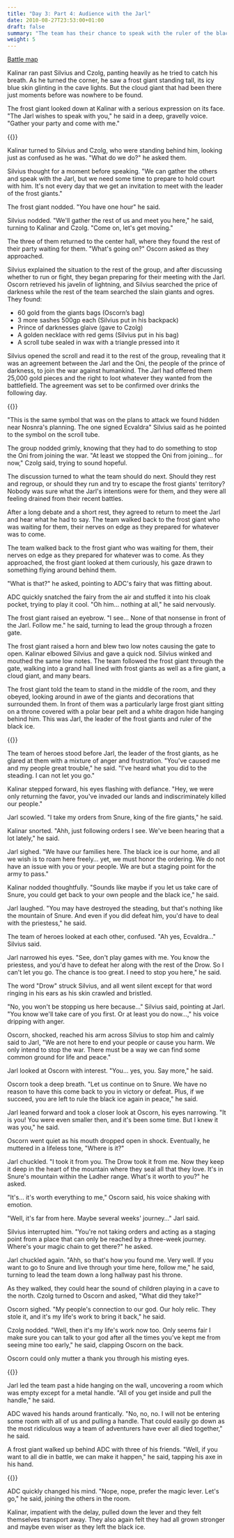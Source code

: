 ```yaml
---
title: "Day 3: Part 4: Audience with the Jarl"
date: 2010-08-27T23:53:00+01:00
draft: false
summary: "The team has their chance to speak with the ruler of the black ice"
weight: 5
---
```


<a href="/img/Roll20-MeetingJargle-2022-12-15_21-37-01.png" data-lightbox="image-1" data-title="The team followed the frost giant through the gate, walking into a grand hall lined with frost giants as well as a fire giant, a cloud giant, and many bears.">Battle map</a>
    

Kalinar ran past Silvius and Czolg, panting heavily as he tried to catch his breath. As he turned the corner, he saw a frost giant standing tall, its icy blue skin glinting in the cave lights. But the cloud giant that had been there just moments before was nowhere to be found.

The frost giant looked down at Kalinar with a serious expression on its face. "The Jarl wishes to speak with you," he said in a deep, gravelly voice. "Gather your party and come with me."

{{<imageToClickGlobal imgPosition = "left" imagePath = "/img/DALL·E 2022-12-22 08.26.34 - An old warrior giant wrinkled and mean with frost beard angrily swinging  a huge axe over his head in a dark background.png" Capition = "The frost giant looked down at Kalinar with a serious expression on its face. “The Jarl wishes to speak with you,” he said in a deep, gravelly voice. “Gather your party and come with me.”"  width = "60%" >}}


Kalinar turned to Silvius and Czolg, who were standing behind him, looking just as confused as he was. "What do we do?" he asked them.

Silvius thought for a moment before speaking. "We can gather the others and speak with the Jarl, but we need some time to prepare to hold court with him. It's not every day that we get an invitation to meet with the leader of the frost giants."

The frost giant nodded. "You have one hour" he said.

Silvius nodded. "We'll gather the rest of us and meet you here," he said, turning to Kalinar and Czolg. "Come on, let's get moving."

The three of them returned to the center hall, where they found the rest of their party waiting for them. "What's going on?" Oscorn asked as they approached.

Silvius explained the situation to the rest of the group, and after discussing whether to run or fight, they began preparing for their meeting with the Jarl. Oscorn retrieved his javelin of lightning, and Silvius searched the price of darkness while the rest of the team searched the slain giants and ogres. They found:

- 60 gold from the giants bags (Oscorn’s bag)
- 3 more sashes 500gp each (Silvius put in his backpack)
- Prince of darknesses glaive (gave to Czolg)
- A golden necklace with red gems (Silvius put in his bag)
- A scroll tube sealed in wax with a triangle pressed into it

Silvius opened the scroll and read it to the rest of the group, revealing that it was an agreement between the Jarl and the Oni, the people of the prince of darkness, to join the war against humankind. The Jarl had offered them 25,000 gold pieces and the right to loot whatever they wanted from the battlefield. The agreement was set to be confirmed over drinks the following day.

{{<imageToClickGlobal imgPosition = "right" imagePath = "/img/DALL·E 2022-12-22 08.34.54 - From behind A handsome young silver haired elf reads a medieval scroll fantasy realistic standing in a dungeon with cold misty darkness.png" Capition = "Silvius opened the scroll and read it to the rest of the group, revealing that it was an agreement between the Jarl and the Oni, the people of the prince of darkness, to join the war against humankind"  width = "60%" >}}

"This is the same symbol that was on the plans to attack we found hidden near Nosnra's planning. The one signed Ecvaldra" Silvius said as he pointed to the symbol on the scroll tube. 

The group nodded grimly, knowing that they had to do something to stop the Oni from joining the war. "At least we stopped the Oni from joining… for now," Czolg said, trying to sound hopeful.

The discussion turned to what the team should do next. Should they rest and regroup, or should they run and try to escape the frost giants' territory? Nobody was sure what the Jarl's intentions were for them, and they were all feeling drained from their recent battles.

After a long debate and a short rest, they agreed to return to meet the Jarl and hear what he had to say. The team walked back to the frost giant who was waiting for them, their nerves on edge as they prepared for whatever was to come.

The team walked back to the frost giant who was waiting for them, their nerves on edge as they prepared for whatever was to come. As they approached, the frost giant looked at them curiously, his gaze drawn to something flying around behind them.

"What is that?" he asked, pointing to ADC's fairy that was flitting about.

ADC quickly snatched the fairy from the air and stuffed it into his cloak pocket, trying to play it cool. "Oh him… nothing at all," he said nervously.

The frost giant raised an eyebrow. "I see... None of that nonsense in front of the Jarl. Follow me." he said, turning to lead the group through a frozen gate.

The frost giant raised a horn and blew two low notes causing the gate to open. Kalinar elbowed Silvius and gave a quick nod. Silvius winked and mouthed the same low notes. The team followed the frost giant through the gate, walking into a grand hall lined with frost giants as well as a fire giant, a cloud giant, and many bears.

The frost giant told the team to stand in the middle of the room, and they obeyed, looking around in awe of the giants and decorations that surrounded them. In front of them was a particularly large frost giant sitting on a throne covered with a polar bear pelt and a white dragon hide hanging behind him. This was Jarl, the leader of the frost giants and ruler of the black ice.

{{<imageToClickGlobal imgPosition = "left" imagePath = "/img/DALL·E 2022-12-22 08.26.04.png" Capition = "In front of them was a particularly large frost giant sitting on a throne covered with a polar bear pelt and a white dragon hide hanging behind him. This was Jarl, the leader of the frost giants and ruler of the black ice."  width = "60%" >}}


The team of heroes stood before Jarl, the leader of the frost giants, as he glared at them with a mixture of anger and frustration. "You've caused me and my people great trouble," he said. "I've heard what you did to the steading. I can not let you go."

Kalinar stepped forward, his eyes flashing with defiance. "Hey, we were only returning the favor, you've invaded our lands and indiscriminately killed our people."

Jarl scowled. "I take my orders from Snure, king of the fire giants," he said.

Kalinar snorted. "Ahh, just following orders I see. We've been hearing that a lot lately," he said.

Jarl sighed. "We have our families here. The black ice is our home, and all we wish is to roam here freely… yet, we must honor the ordering. We do not have an issue with you or your people. We are but a staging point for the army to pass."

Kalinar nodded thoughtfully. "Sounds like maybe if you let us take care of Snure, you could get back to your own people and the black ice," he said.

Jarl laughed. "You may have destroyed the steading, but that's nothing like the mountain of Snure. And even if you did defeat him, you'd have to deal with the priestess," he said.

The team of heroes looked at each other, confused. "Ah yes, Ecvaldra…" Silvius said.

Jarl narrowed his eyes. "See, don't play games with me. You know the priestess, and you'd have to defeat her along with the rest of the Drow. So I can't let you go. The chance is too great. I need to stop you here," he said.

The word "Drow" struck Silvius, and all went silent except for that word ringing in his ears as his skin crawled and bristled.

"No, you won't be stopping us here because..." Silvius said, pointing at Jarl. "You know we'll take care of you first. Or at least you do now…," his voice dripping with anger.

Oscorn, shocked, reached his arm across Silvius to stop him and calmly said to Jarl, "We are not here to end your people or cause you harm. We only intend to stop the war. There must be a way we can find some common ground for life and peace."

Jarl looked at Oscorn with interest. "You… yes, you. Say more," he said.

Oscorn took a deep breath. "Let us continue on to Snure. We have no reason to have this come back to you in victory or defeat. Plus, if we succeed, you are left to rule the black ice again in peace," he said.

Jarl leaned forward and took a closer look at Oscorn, his eyes narrowing. "It is you! You were even smaller then, and it's been some time. But I knew it was you," he said.

Oscorn went quiet as his mouth dropped open in shock. Eventually, he muttered in a lifeless tone, "Where is it?"

Jarl chuckled. "I took it from you. The Drow took it from me. Now they keep it deep in the heart of the mountain where they seal all that they love. It's in Snure's mountain within the Ladher range. What's it worth to you?" he asked.

"It's… it's worth everything to me," Oscorn said, his voice shaking with emotion.

"Well, it's far from here. Maybe several weeks' journey…" Jarl said.

Silvius interrupted him. "You're not taking orders and acting as a staging point from a place that can only be reached by a three-week journey. Where's your magic chain to get there?" he asked.

Jarl chuckled again. "Ahh, so that's how you found me. Very well. If you want to go to Snure and live through your time here, follow me," he said, turning to lead the team down a long hallway past his throne.

As they walked, they could hear the sound of children playing in a cave to the north. Czolg turned to Oscorn and asked, "What did they take?"

Oscorn sighed. "My people's connection to our god. Our holy relic. They stole it, and it's my life's work to bring it back," he said.

Czolg nodded. "Well, then it's my life's work now too. Only seems fair I make sure you can talk to your god after all the times you've kept me from seeing mine too early," he said, clapping Oscorn on the back.

Oscorn could only mutter a thank you through his misting eyes.


{{<imageToClickGlobal imgPosition = "right"  imagePath = "/img/DALL·E 2022-12-22 08.25.18 - a medieval dungeon with a large mechanical switch stuck the wall .png" Capition = "Jarl led the team past a hide hanging on the wall, uncovering a room which was empty except for a metal handle. 'All of you get inside and pull the handle' he said."  width = "60%" >}}

Jarl led the team past a hide hanging on the wall, uncovering a room which was empty except for a metal handle. "All of you get inside and pull the handle," he said.

ADC waved his hands around frantically. "No, no, no. I will not be entering some room with all of us and pulling a handle. That could easily go down as the most ridiculous way a team of adventurers have ever all died together," he said.

A frost giant walked up behind ADC with three of his friends. "Well, if you want to all die in battle, we can make it happen," he said, tapping his axe in his hand.

{{<imageToClickGlobal imgPosition = "left"  imagePath = "/img/Jarle Reading 2022-12-15_22-08-10.png" Capition = "ADC waved his hands around frantically. 'No, no, no. I will not be entering some room with all of us and pulling a handle. That could easily go down as the most ridiculous way a team of adventurers have ever all died together' he said."  width = "60%" >}}

ADC quickly changed his mind. "Nope, nope, prefer the magic lever. Let's go," he said, joining the others in the room.

Kalinar, impatient with the delay, pulled down the lever and they felt themselves transport away. They also again felt they had all grown stronger and maybe even wiser as they left the black ice. 
